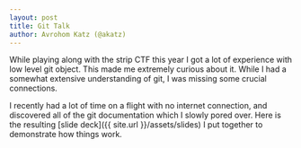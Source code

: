 ```yaml
---
layout: post
title: Git Talk
author: Avrohom Katz (@akatz)
---
```


While playing along with the strip CTF this year I got a lot of
experience with low level git object. This made me extremely curious
about it. While I had a somewhat extensive understanding of git, I was
missing some crucial connections. 

I recently had a lot of time on a flight with no internet connection,
and discovered all of the git documentation which I slowly pored over.
Here is the resulting [slide deck]({{ site.url }}/assets/slides) I put together to demonstrate how
things work.
